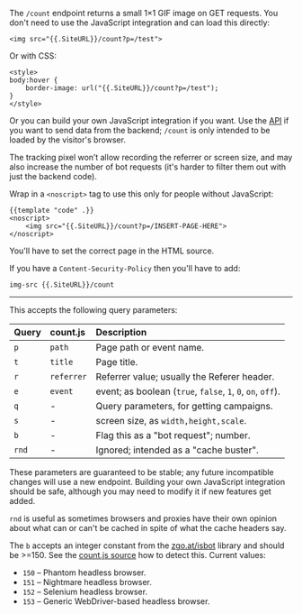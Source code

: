 The `/count` endpoint returns a small 1×1 GIF image on GET requests. You don't
need to use the JavaScript integration and can load this directly:

    <img src="{{.SiteURL}}/count?p=/test">

Or with CSS:

    <style>
    body:hover {
        border-image: url("{{.SiteURL}}/count?p=/test");
    }
    </style>

Or you can build your own JavaScript integration if you want. Use the
[API](/code/backend) if you want to send data from the backend; `/count` is only
intended to be loaded by the visitor's browser.

The tracking pixel won’t allow recording the referrer or screen size, and may
also increase the number of bot requests (it's harder to filter them out with
just the backend code).

Wrap in a `<noscript>` tag to use this only for people without JavaScript:

    {{template "code" .}}
    <noscript>
        <img src="{{.SiteURL}}/count?p=/INSERT-PAGE-HERE">
    </noscript>

You'll have to set the correct page in the HTML source.

If you have a `Content-Security-Policy` then you'll have to add:

    img-src {{.SiteURL}}/count

---

This accepts the following query parameters:

| Query | count.js   | Description                                                 |
| :---- | :--------  | :----------                                                 |
| `p`   | `path`     | Page path or event name.                                    |
| `t`   | `title`    | Page title.                                                 |
| `r`   | `referrer` | Referrer value; usually the Referer header.                 |
| `e`   | `event`    | event; as boolean (`true`, `false`, `1`, `0`, `on`, `off`). |
| `q`   | -          | Query parameters, for getting campaigns.                    |
| `s`   | -          | screen size, as `width,height,scale`.                       |
| `b`   | -          | Flag this as a "bot request"; number.                       |
| `rnd` | -          | Ignored; intended as a "cache buster".                      |

These parameters are guaranteed to be stable; any future incompatible changes
will use a new endpoint. Building your own JavaScript integration should be
safe, although you may need to modify it if new features get added.

`rnd` is useful as sometimes browsers and proxies have their own opinion about
what can or can't be cached in spite of what the cache headers say.

The `b` accepts an integer constant from the [zgo.at/isbot][isbot] library and
should be >=150. See the [count.js source][cjs] how to detect this. Current
values:

- `150` – Phantom headless browser.
- `151` – Nightmare headless browser.
- `152` – Selenium headless browser.
- `153` – Generic WebDriver-based headless browser.

[isbot]: https://github.com/arp242/isbot/blob/master/isbot.go#L46
[cjs]: https://github.com/arp242/goatcounter/blob/master/public/count.js#L54
